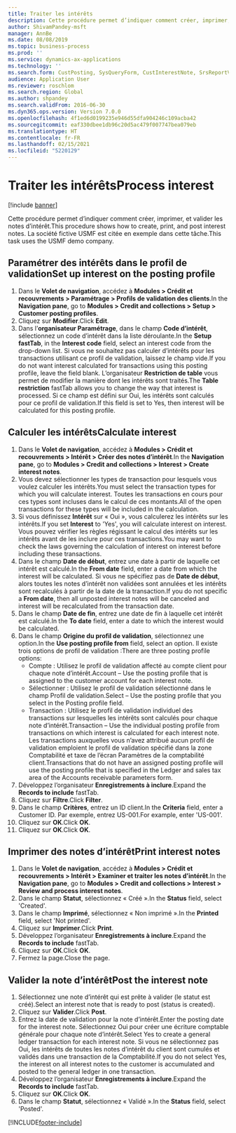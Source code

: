 ```yaml
---
title: Traiter les intérêts
description: Cette procédure permet d’indiquer comment créer, imprimer, et valider les notes d’intérêt.
author: ShivamPandey-msft
manager: AnnBe
ms.date: 08/08/2019
ms.topic: business-process
ms.prod: ''
ms.service: dynamics-ax-applications
ms.technology: ''
ms.search.form: CustPosting, SysQueryForm, CustInterestNote, SrsReportViewerForm
audience: Application User
ms.reviewer: roschlom
ms.search.region: Global
ms.author: shpandey
ms.search.validFrom: 2016-06-30
ms.dyn365.ops.version: Version 7.0.0
ms.openlocfilehash: 4f1ed6d0199235e946d55dfa904246c109acba42
ms.sourcegitcommit: eaf330dbee1db96c20d5ac479f007747bea079eb
ms.translationtype: HT
ms.contentlocale: fr-FR
ms.lasthandoff: 02/15/2021
ms.locfileid: "5220129"
---
```

# <a name="process-interest"></a><span data-ttu-id="9fbef-103">Traiter les intérêts</span><span class="sxs-lookup"><span data-stu-id="9fbef-103">Process interest</span></span>

[!include [banner](../../includes/banner.md)]

<span data-ttu-id="9fbef-104">Cette procédure permet d’indiquer comment créer, imprimer, et valider les notes d’intérêt.</span><span class="sxs-lookup"><span data-stu-id="9fbef-104">This procedure shows how to create, print, and post interest notes.</span></span> <span data-ttu-id="9fbef-105">La société fictive USMF est citée en exemple dans cette tâche.</span><span class="sxs-lookup"><span data-stu-id="9fbef-105">This task uses the USMF demo company.</span></span>


## <a name="set-up-interest-on-the-posting-profile"></a><span data-ttu-id="9fbef-106">Paramétrer des intérêts dans le profil de validation</span><span class="sxs-lookup"><span data-stu-id="9fbef-106">Set up interest on the posting profile</span></span>
1. <span data-ttu-id="9fbef-107">Dans le **Volet de navigation**, accédez à **Modules > Crédit et recouvrements > Paramétrage > Profils de validation des clients**.</span><span class="sxs-lookup"><span data-stu-id="9fbef-107">In the **Navigation pane**, go to **Modules > Credit and collections > Setup > Customer posting profiles**.</span></span>
2. <span data-ttu-id="9fbef-108">Cliquez sur **Modifier**.</span><span class="sxs-lookup"><span data-stu-id="9fbef-108">Click **Edit**.</span></span>
3. <span data-ttu-id="9fbef-109">Dans l’**organisateur Paramétrage**, dans le champ **Code d’intérêt**, sélectionnez un code d’intérêt dans la liste déroulante.</span><span class="sxs-lookup"><span data-stu-id="9fbef-109">In the **Setup fastTab**, in the **Interest code** field, select an interest code from the drop-down list.</span></span> <span data-ttu-id="9fbef-110">Si vous ne souhaitez pas calculer d’intérêts pour les transactions utilisant ce profil de validation, laissez le champ vide.</span><span class="sxs-lookup"><span data-stu-id="9fbef-110">If you do not want interest calculated for transactions using this posting profile, leave the field blank.</span></span> <span data-ttu-id="9fbef-111">L’organisateur **Restriction de table** vous permet de modifier la manière dont les intérêts sont traités.</span><span class="sxs-lookup"><span data-stu-id="9fbef-111">The **Table restriction** fastTab allows you to change the way that interest is processed.</span></span> <span data-ttu-id="9fbef-112">Si ce champ est défini sur Oui, les intérêts sont calculés pour ce profil de validation.</span><span class="sxs-lookup"><span data-stu-id="9fbef-112">If this field is set to Yes, then interest will be calculated for this posting profile.</span></span>  

## <a name="calculate-interest"></a><span data-ttu-id="9fbef-113">Calculer les intérêts</span><span class="sxs-lookup"><span data-stu-id="9fbef-113">Calculate interest</span></span>
1. <span data-ttu-id="9fbef-114">Dans le **Volet de navigation**, accédez à **Modules > Crédit et recouvrements > Intérêt > Créer des notes d’intérêt**.</span><span class="sxs-lookup"><span data-stu-id="9fbef-114">In the **Navigation pane**, go to **Modules > Credit and collections > Interest > Create interest notes**.</span></span>
2. <span data-ttu-id="9fbef-115">Vous devez sélectionner les types de transaction pour lesquels vous voulez calculer les intérêts.</span><span class="sxs-lookup"><span data-stu-id="9fbef-115">You must select the transaction types for which you will calculate interest.</span></span> <span data-ttu-id="9fbef-116">Toutes les transactions en cours pour ces types sont incluses dans le calcul de ces montants.</span><span class="sxs-lookup"><span data-stu-id="9fbef-116">All of the open transactions for these types will be included in the calculation.</span></span>  
3. <span data-ttu-id="9fbef-117">Si vous définissez **Intérêt** sur « Oui », vous calculerez les intérêts sur les intérêts.</span><span class="sxs-lookup"><span data-stu-id="9fbef-117">If you set **Interest** to 'Yes', you will calculate interest on interest.</span></span> <span data-ttu-id="9fbef-118">Vous pouvez vérifier les règles régissant le calcul des intérêts sur les intérêts avant de les inclure pour ces transactions.</span><span class="sxs-lookup"><span data-stu-id="9fbef-118">You may want to check the laws governing the calculation of interest on interest before including these transactions.</span></span>  
4. <span data-ttu-id="9fbef-119">Dans le champ **Date de début**, entrez une date à partir de laquelle cet intérêt est calculé.</span><span class="sxs-lookup"><span data-stu-id="9fbef-119">In the **From date** field, enter a date from which the interest will be calculated.</span></span> <span data-ttu-id="9fbef-120">Si vous ne spécifiez pas de **Date de début**, alors toutes les notes d’intérêt non validées sont annulées et les intérêts sont recalculés à partir de la date de la transaction.</span><span class="sxs-lookup"><span data-stu-id="9fbef-120">If you do not specific a **From date**, then all unposted interest notes will be canceled and interest will be recalculated from the transaction date.</span></span>
5. <span data-ttu-id="9fbef-121">Dans le champ **Date de fin**, entrez une date de fin à laquelle cet intérêt est calculé.</span><span class="sxs-lookup"><span data-stu-id="9fbef-121">In the **To date** field, enter a date to which the interest would be calculated.</span></span>
6. <span data-ttu-id="9fbef-122">Dans le champ **Origine du profil de validation**, sélectionnez une option.</span><span class="sxs-lookup"><span data-stu-id="9fbef-122">In the **Use posting profile from** field, select an option.</span></span> <span data-ttu-id="9fbef-123">Il existe trois options de profil de validation :</span><span class="sxs-lookup"><span data-stu-id="9fbef-123">There are three posting profile options:</span></span>
    - <span data-ttu-id="9fbef-124">Compte : Utilisez le profil de validation affecté au compte client pour chaque note d’intérêt.</span><span class="sxs-lookup"><span data-stu-id="9fbef-124">Account – Use the posting profile that is assigned to the customer account for each interest note.</span></span> 
    - <span data-ttu-id="9fbef-125">Sélectionner : Utilisez le profil de validation sélectionné dans le champ Profil de validation.</span><span class="sxs-lookup"><span data-stu-id="9fbef-125">Select – Use the posting profile that you select in the Posting profile field.</span></span>
    - <span data-ttu-id="9fbef-126">Transaction : Utilisez le profil de validation individuel des transactions sur lesquelles les intérêts sont calculés pour chaque note d’intérêt.</span><span class="sxs-lookup"><span data-stu-id="9fbef-126">Transaction – Use the individual posting profile from transactions on which interest is calculated for each interest note.</span></span> <span data-ttu-id="9fbef-127">Les transactions auxquelles vous n’avez attribué aucun profil de validation emploient le profil de validation spécifié dans la zone Comptabilité et taxe de l’écran Paramètres de la comptabilité client.</span><span class="sxs-lookup"><span data-stu-id="9fbef-127">Transactions that do not have an assigned posting profile will use the posting profile that is specified in the Ledger and sales tax area of the Accounts receivable parameters form.</span></span>  
7. <span data-ttu-id="9fbef-128">Développez l’organisateur **Enregistrements à inclure**.</span><span class="sxs-lookup"><span data-stu-id="9fbef-128">Expand the **Records to include** fastTab.</span></span>
8. <span data-ttu-id="9fbef-129">Cliquez sur **Filtre**.</span><span class="sxs-lookup"><span data-stu-id="9fbef-129">Click **Filter**.</span></span>
9. <span data-ttu-id="9fbef-130">Dans le champ **Critères**, entrez un ID client.</span><span class="sxs-lookup"><span data-stu-id="9fbef-130">In the **Criteria** field, enter a Customer ID.</span></span> <span data-ttu-id="9fbef-131">Par exemple, entrez US-001.</span><span class="sxs-lookup"><span data-stu-id="9fbef-131">For example, enter 'US-001'.</span></span>
6. <span data-ttu-id="9fbef-132">Cliquez sur **OK**.</span><span class="sxs-lookup"><span data-stu-id="9fbef-132">Click **OK**.</span></span>
7. <span data-ttu-id="9fbef-133">Cliquez sur **OK**.</span><span class="sxs-lookup"><span data-stu-id="9fbef-133">Click **OK**.</span></span>

## <a name="print-interest-notes"></a><span data-ttu-id="9fbef-134">Imprimer des notes d’intérêt</span><span class="sxs-lookup"><span data-stu-id="9fbef-134">Print interest notes</span></span>
1. <span data-ttu-id="9fbef-135">Dans le **Volet de navigation**, accédez à **Modules > Crédit et recouvrements > Intérêt > Examiner et traiter les notes d’intérêt**.</span><span class="sxs-lookup"><span data-stu-id="9fbef-135">In the **Navigation pane**, go to **Modules > Credit and collections > Interest > Review and process interest notes**.</span></span>
2. <span data-ttu-id="9fbef-136">Dans le champ **Statut**, sélectionnez « Créé ».</span><span class="sxs-lookup"><span data-stu-id="9fbef-136">In the **Status** field, select 'Created'.</span></span>
3. <span data-ttu-id="9fbef-137">Dans le champ **Imprimé**, sélectionnez « Non imprimé ».</span><span class="sxs-lookup"><span data-stu-id="9fbef-137">In the **Printed** field, select 'Not printed'.</span></span>
4. <span data-ttu-id="9fbef-138">Cliquez sur **Imprimer**.</span><span class="sxs-lookup"><span data-stu-id="9fbef-138">Click **Print**.</span></span>
5. <span data-ttu-id="9fbef-139">Développez l’organisateur **Enregistrements à inclure**.</span><span class="sxs-lookup"><span data-stu-id="9fbef-139">Expand the **Records to include** fastTab.</span></span>
6. <span data-ttu-id="9fbef-140">Cliquez sur **OK**.</span><span class="sxs-lookup"><span data-stu-id="9fbef-140">Click **OK**.</span></span>
7. <span data-ttu-id="9fbef-141">Fermez la page.</span><span class="sxs-lookup"><span data-stu-id="9fbef-141">Close the page.</span></span>

## <a name="post-the-interest-note"></a><span data-ttu-id="9fbef-142">Valider la note d’intérêt</span><span class="sxs-lookup"><span data-stu-id="9fbef-142">Post the interest note</span></span>
1. <span data-ttu-id="9fbef-143">Sélectionnez une note d’intérêt qui est prête à valider (le statut est créé).</span><span class="sxs-lookup"><span data-stu-id="9fbef-143">Select an interest note that is ready to post (status is created).</span></span>
2. <span data-ttu-id="9fbef-144">Cliquez sur **Valider**.</span><span class="sxs-lookup"><span data-stu-id="9fbef-144">Click **Post**.</span></span>
3. <span data-ttu-id="9fbef-145">Entrez la date de validation pour la note d’intérêt.</span><span class="sxs-lookup"><span data-stu-id="9fbef-145">Enter the posting date for the interest note.</span></span> <span data-ttu-id="9fbef-146">Sélectionnez Oui pour créer une écriture comptable générale pour chaque note d’intérêt.</span><span class="sxs-lookup"><span data-stu-id="9fbef-146">Select Yes to create a general ledger transaction for each interest note.</span></span> <span data-ttu-id="9fbef-147">Si vous ne sélectionnez pas Oui, les intérêts de toutes les notes d’intérêt du client sont cumulés et validés dans une transaction de la Comptabilité.</span><span class="sxs-lookup"><span data-stu-id="9fbef-147">If you do not select Yes, the interest on all interest notes to the customer is accumulated and posted to the general ledger in one transaction.</span></span>  
4. <span data-ttu-id="9fbef-148">Développez l’organisateur **Enregistrements à inclure**.</span><span class="sxs-lookup"><span data-stu-id="9fbef-148">Expand the **Records to include** fastTab.</span></span>
5. <span data-ttu-id="9fbef-149">Cliquez sur **OK**.</span><span class="sxs-lookup"><span data-stu-id="9fbef-149">Click **OK**.</span></span>
6. <span data-ttu-id="9fbef-150">Dans le champ **Statut**, sélectionnez « Validé ».</span><span class="sxs-lookup"><span data-stu-id="9fbef-150">In the **Status** field, select 'Posted'.</span></span>



[!INCLUDE[footer-include](../../../includes/footer-banner.md)]